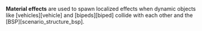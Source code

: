 **Material effects** are used to spawn localized effects when dynamic objects like [vehicles][vehicle] and [bipeds][biped] collide with each other and the [BSP][scenario_structure_bsp].
